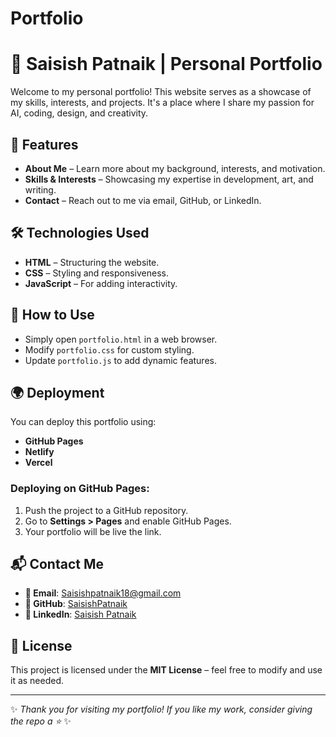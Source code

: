 # Portfolio
# 🚀 Saisish Patnaik | Personal Portfolio

Welcome to my personal portfolio! This website serves as a showcase of my skills, interests, and projects. It's a place where I share my passion for AI, coding, design, and creativity.

## 🌟 Features
- **About Me** – Learn more about my background, interests, and motivation.
- **Skills & Interests** – Showcasing my expertise in development, art, and writing.
- **Contact** – Reach out to me via email, GitHub, or LinkedIn.

## 🛠 Technologies Used
- **HTML** – Structuring the website.
- **CSS** – Styling and responsiveness.
- **JavaScript** – For adding interactivity.

## 🎯 How to Use
- Simply open `portfolio.html` in a web browser.
- Modify `portfolio.css` for custom styling.
- Update `portfolio.js` to add dynamic features.

## 🌍 Deployment
You can deploy this portfolio using:
- **GitHub Pages**
- **Netlify**
- **Vercel**

### Deploying on GitHub Pages:
1. Push the project to a GitHub repository.
2. Go to **Settings > Pages** and enable GitHub Pages.
3. Your portfolio will be live the link.

## 📬 Contact Me
- **📧 Email**: Saisishpatnaik18@gmail.com
- **🐙 GitHub**: [SaisishPatnaik](https://github.com/SaisishPatnaik)
- **🔗 LinkedIn**: [Saisish Patnaik](https://www.linkedin.com/in/saisish-patnaik-45b635323)

## 📜 License
This project is licensed under the **MIT License** – feel free to modify and use it as needed.

---
✨ _Thank you for visiting my portfolio! If you like my work, consider giving the repo a ⭐_ ✨

